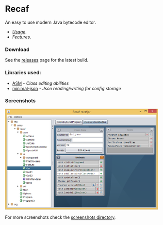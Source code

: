 # Recaf
An easy to use modern Java bytecode editor.

* _[Usage](https://col-e.github.io/Recaf/usage.html)_.
* _[Features](https://col-e.github.io/Recaf/features.html)_.

### Download

See the [releases](https://github.com/Col-E/Recaf/releases) page for the latest build.

### Libraries used:
* [ASM](http://asm.ow2.org/) - _Class editing abilities_
* [minimal-json](https://github.com/ralfstx/minimal-json) - _Json reading/writing for config storage_

### Screenshots

![Screenshot](docs/screenshots/main.png)

For more screenshots check the [screenshots directory](docs/screenshots).